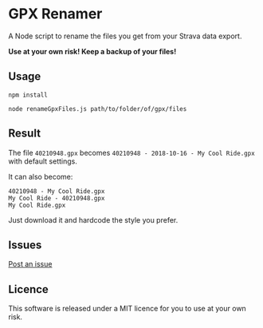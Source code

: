 # GPX Renamer

A Node script to rename the files you get from your Strava data export.

**Use at your own risk! Keep a backup of your files!**

## Usage

`npm install`

`node renameGpxFiles.js path/to/folder/of/gpx/files`

## Result

The file `40210948.gpx` becomes `40210948 - 2018-10-16 - My Cool Ride.gpx` with default settings.

It can also become:

```
40210948 - My Cool Ride.gpx
My Cool Ride - 40210948.gpx
My Cool Ride.gpx
```

Just download it and hardcode the style you prefer.

## Issues

[Post an issue](issues)

## Licence

This software is released under a MIT licence for you to use at your own risk.
